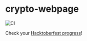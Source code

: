 # crypto-webpage

![CI](https://github.com/video-game-coding-club/crypto-webpage/workflows/CI/badge.svg)

Check your [Hacktoberfest progress](https://hacktoberfest.digitalocean.com/profile)!
